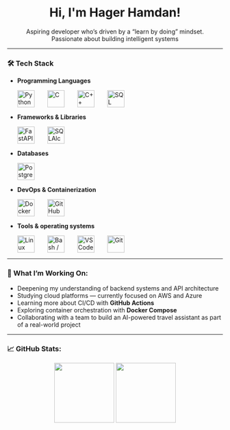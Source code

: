 <h1 align="center">Hi, I'm Hager Hamdan!</h1>

<p align="center">
 Aspiring developer who’s driven by a “learn by doing” mindset.
  <br/>
  Passionate about building intelligent systems
</p>

<hr/>


### 🛠️ Tech Stack

- **Programming Languages**  
  <div align="left" style="display: flex; gap: 30px; flex-wrap: nowrap; align-items: center; margin-bottom: 12px;">
    <img src="https://cdn.jsdelivr.net/gh/devicons/devicon/icons/python/python-original.svg" width="40" alt="Python" />
    <img src="https://cdn.jsdelivr.net/gh/devicons/devicon/icons/c/c-original.svg" width="40" alt="C" />
    <img src="https://cdn.jsdelivr.net/gh/devicons/devicon/icons/cplusplus/cplusplus-original.svg" width="40" alt="C++" />
    <img src="https://cdn.jsdelivr.net/gh/devicons/devicon/icons/sqlite/sqlite-original.svg" width="40" alt="SQL" />
  </div>

- **Frameworks & Libraries**  
  <div align="left" style="display: flex; gap: 30px; flex-wrap: nowrap; align-items: center; margin-bottom: 12px;">
    <img src="https://cdn.jsdelivr.net/gh/devicons/devicon/icons/fastapi/fastapi-original.svg" width="40" alt="FastAPI" />
    <img src="https://cdn.jsdelivr.net/gh/devicons/devicon/icons/sqlalchemy/sqlalchemy-original.svg" width="40" alt="SQLAlchemy" />
  </div>

- **Databases**  
  <div align="left" style="display: flex; gap: 30px; flex-wrap: nowrap; align-items: center; margin-bottom: 12px;">
    <img src="https://cdn.jsdelivr.net/gh/devicons/devicon/icons/postgresql/postgresql-original.svg" width="40" alt="PostgreSQL" />
  </div>

- **DevOps & Containerization**  
  <div align="left" style="display: flex; gap: 30px; flex-wrap: nowrap; align-items: center; margin-bottom: 12px;">
    <img src="https://cdn.jsdelivr.net/gh/devicons/devicon/icons/docker/docker-original.svg" width="40" alt="Docker" />
    <img src="https://cdn.jsdelivr.net/gh/devicons/devicon/icons/github/github-original.svg" width="40" alt="GitHub Actions" />
  </div>

- **Tools & operating systems**  
  <div align="left" style="display: flex; gap: 30px; flex-wrap: nowrap; align-items: center; margin-bottom: 12px;">
    <img src="https://cdn.jsdelivr.net/gh/devicons/devicon/icons/linux/linux-original.svg" width="40" alt="Linux" />
    <img src="https://cdn.jsdelivr.net/gh/devicons/devicon/icons/bash/bash-original.svg" width="40" alt="Bash / CLI" />
    <img src="https://cdn.jsdelivr.net/gh/devicons/devicon/icons/vscode/vscode-original.svg" width="40" alt="VS Code" />
    <img src="https://cdn.jsdelivr.net/gh/devicons/devicon/icons/git/git-original.svg" width="40" alt="Git" />
  </div>
---

### 🚀 What I’m Working On:

- Deepening my understanding of backend systems and API architecture
- Studying cloud platforms — currently focused on AWS and Azure
- Learning more about CI/CD with **GitHub Actions**
- Exploring container orchestration with **Docker Compose**
- Collaborating with a team to build an AI-powered travel assistant as part of a real-world project

---

### 📈 GitHub Stats:

<div align="center">

<img src="https://github-readme-stats.vercel.app/api?username=imhaqer&show_icons=true&theme=default&hide_title=true" height="140" />
<img src="https://github-readme-stats.vercel.app/api/top-langs/?username=imhaqer&layout=compact&theme=default&hide=html,css,javascript&langs_count=6" height="140" />



<!---
imhaqer/imhaqer is a ✨ special ✨ repository because its `README.md` (this file) appears on your GitHub profile.
You can click the Preview link to take a look at your changes.
--->
